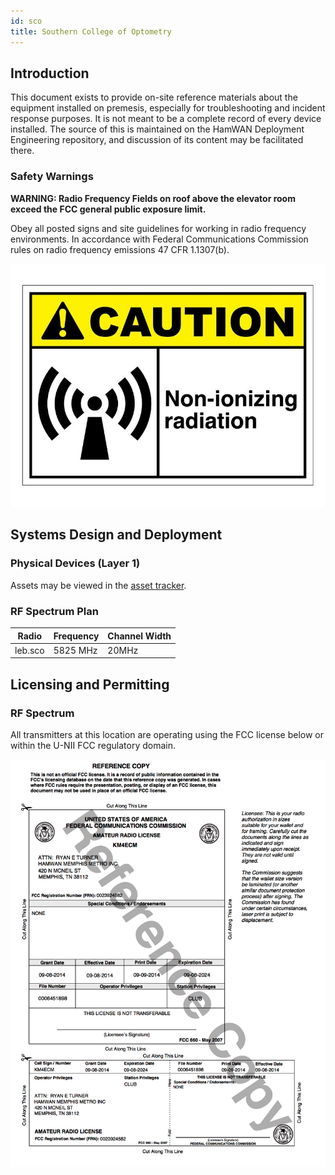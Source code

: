 ```yaml
---
id: sco
title: Southern College of Optometry
---
```


## Introduction

This document exists to provide on-site reference materials about the equipment installed on premesis, especially for troubleshooting and incident response purposes. It is not meant to be a complete record of every device installed. The source of this is maintained on the HamWAN Deployment Engineering repository, and discussion of its content may be facilitated there.

### Safety Warnings

**WARNING: Radio Frequency Fields on roof above the elevator room exceed the FCC general public exposure limit.**

Obey all posted signs and site guidelines for working in radio frequency environments. In accordance with Federal Communications Commission rules on radio frequency emissions 47 CFR 1.1307(b).

![](assets/non-ionizing-radiation.jpg)

## Systems Design and Deployment

### Physical Devices (Layer 1)

Assets may be viewed in the [asset tracker](https://github.com/memhamwan/inventory/issues?utf8=✓&q=label%3Asco).

### RF Spectrum Plan

| Radio    | Frequency | Channel Width |
| -------- | --------- | ------------- |
| leb.sco  | 5825 MHz  | 20MHz         |

## Licensing and Permitting

### RF Spectrum

All transmitters at this location are operating using the FCC license below or within the U-NII FCC regulatory domain.

![KM4ECM FCC License](assets/KM4ECM-FCC-License.png)
